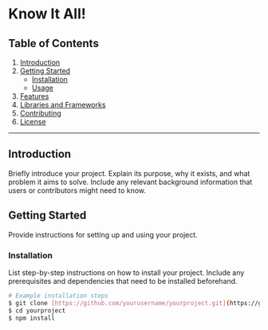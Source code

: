 # Know It All!

## Table of Contents
1. [Introduction](#introduction)
2. [Getting Started](#getting-started)
    - [Installation](#installation)
    - [Usage](#usage)
3. [Features](#features)
4. [Libraries and Frameworks](#libraries-and-frameworks)
5. [Contributing](#contributing)
6. [License](#license)

---

## Introduction <a name="introduction"></a>

Briefly introduce your project. Explain its purpose, why it exists, and what problem it aims to solve. Include any relevant background information that users or contributors might need to know.

## Getting Started <a name="getting-started"></a>

Provide instructions for setting up and using your project.

### Installation <a name="installation"></a>

List step-by-step instructions on how to install your project. Include any prerequisites and dependencies that need to be installed beforehand.

```bash
# Example installation steps
$ git clone [https://github.com/yourusername/yourproject.git](https://github.com/simontcodes/knowitall.git)https://github.com/simontcodes/knowitall.git
$ cd yourproject
$ npm install
